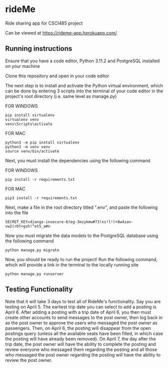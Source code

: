 # rideMe

Ride sharing app for CSCI485 project

Can be viewed at https://rideme-app.herokuapp.com/ 

## Running instructions

Ensure that you have a code editor, Python 3.11.2 and PostgreSQL installed on 
your machine

Clone this repository and open in your code editor

The next step is to install and activate the Python virtual environment, which
can be done by entering 3 scripts into the terminal of your code editor in the 
project's root directory (i.e. same level as manage.py)

FOR WINDOWS 
```
pip install virtualenv
virtualenv venv
venv\Scripts\activate
```

FOR MAC 
```
python3 -m pip install virtualenv
python3 -m venv venv
source venv/bin/activate
```
Next, you must install the dependencies using the following command

FOR WINDOWS
```
pip install -r requirements.txt
```

FOR MAC
```
pip3 install -r requirements.txt
```

Next, make a file in the root directory titled ".env", and paste the following into
the file
```
SECRET_KEY=django-insecure-6)eg-3mzykmw#73!xs!l!(+8w4zan-vw2(r6t+gsh!^et5_a#n
```

Now you must migrate the data models to the PostgreSQL database using the following
command
```
python manage.py migrate
```

Now, you should be ready to run the project! Run the following command, which will 
provide a link in the terminal to the locally running site
```
python manage.py runserver
```

## Testing Functionality

Note that it will take 3 days to test all of RideMe's functionality. Say you are testing
on April 5. The earliest trip date you can select to add a posting is April 6. After adding
a posting with a trip date of April 6, you then must create other accounts to send messages 
to the post owner, then log back in as the post owner to approve the users who messaged the 
post owner as passengers. Then, on April 6, the posting will disappear from the open postings 
query (unless all the available seats have been filled, in which case the posting will have 
already been removed). On April 7, the day after the trip date, the post owner will have the 
ability to complete the posting and review everyone who messaged them regarding the posting 
and all those who messaged the post owner regarding the posting will have the ability to 
review the post owner.
